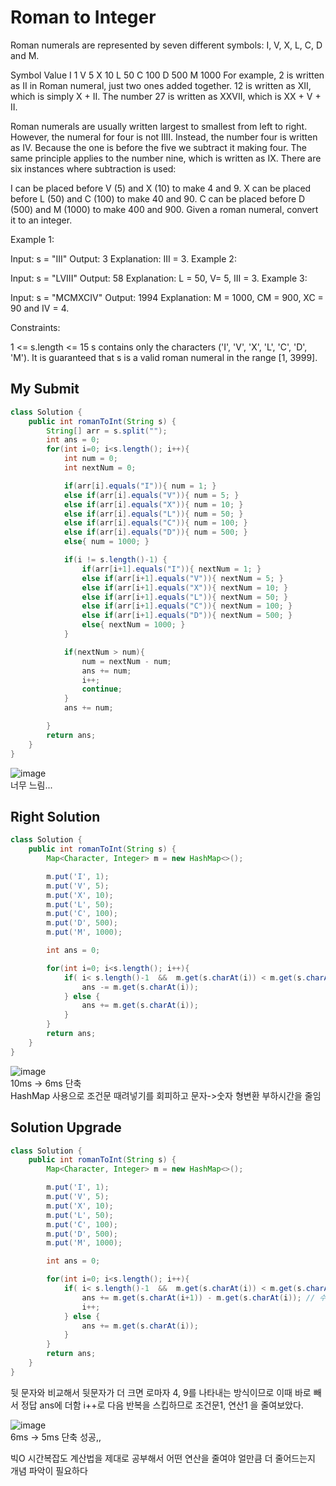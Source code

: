# Roman to Integer
Roman numerals are represented by seven different symbols: I, V, X, L, C, D and M.

Symbol       Value
I             1
V             5
X             10
L             50
C             100
D             500
M             1000
For example, 2 is written as II in Roman numeral, just two ones added together. 12 is written as XII, which is simply X + II. The number 27 is written as XXVII, which is XX + V + II.

Roman numerals are usually written largest to smallest from left to right. However, the numeral for four is not IIII. Instead, the number four is written as IV. Because the one is before the five we subtract it making four. The same principle applies to the number nine, which is written as IX. There are six instances where subtraction is used:

I can be placed before V (5) and X (10) to make 4 and 9. 
X can be placed before L (50) and C (100) to make 40 and 90. 
C can be placed before D (500) and M (1000) to make 400 and 900.
Given a roman numeral, convert it to an integer.

 

Example 1:

Input: s = "III"
Output: 3
Explanation: III = 3.
Example 2:

Input: s = "LVIII"
Output: 58
Explanation: L = 50, V= 5, III = 3.
Example 3:

Input: s = "MCMXCIV"
Output: 1994
Explanation: M = 1000, CM = 900, XC = 90 and IV = 4.
 

Constraints:

1 <= s.length <= 15
s contains only the characters ('I', 'V', 'X', 'L', 'C', 'D', 'M').
It is guaranteed that s is a valid roman numeral in the range [1, 3999].



## My Submit
```java
class Solution {
    public int romanToInt(String s) {
        String[] arr = s.split("");
        int ans = 0;
        for(int i=0; i<s.length(); i++){
            int num = 0;
            int nextNum = 0;

            if(arr[i].equals("I")){ num = 1; }
            else if(arr[i].equals("V")){ num = 5; }
            else if(arr[i].equals("X")){ num = 10; }
            else if(arr[i].equals("L")){ num = 50; }
            else if(arr[i].equals("C")){ num = 100; }
            else if(arr[i].equals("D")){ num = 500; }
            else{ num = 1000; }

            if(i != s.length()-1) {
                if(arr[i+1].equals("I")){ nextNum = 1; }
                else if(arr[i+1].equals("V")){ nextNum = 5; }
                else if(arr[i+1].equals("X")){ nextNum = 10; }
                else if(arr[i+1].equals("L")){ nextNum = 50; }
                else if(arr[i+1].equals("C")){ nextNum = 100; }
                else if(arr[i+1].equals("D")){ nextNum = 500; }
                else{ nextNum = 1000; }
            }

            if(nextNum > num){
                num = nextNum - num;
                ans += num;
                i++;
                continue;
            }
            ans += num;

        }
        return ans;
    }
}
```
![image](https://github.com/user-attachments/assets/ff0d745b-928a-4553-ac26-d4e266822743)   
너무 느림...

## Right Solution
```java
class Solution {
    public int romanToInt(String s) {
        Map<Character, Integer> m = new HashMap<>();

        m.put('I', 1);
        m.put('V', 5);
        m.put('X', 10);
        m.put('L', 50);
        m.put('C', 100);
        m.put('D', 500);
        m.put('M', 1000);

        int ans = 0;

        for(int i=0; i<s.length(); i++){
            if( i< s.length()-1  &&  m.get(s.charAt(i)) < m.get(s.charAt(i+1))){
                ans -= m.get(s.charAt(i));
            } else {
                ans += m.get(s.charAt(i));
            }
        }
        return ans;
    }
}
```
![image](https://github.com/user-attachments/assets/20aa8148-fc25-459f-82a0-ba9d0589452a)   
10ms -> 6ms 단축   
HashMap 사용으로 조건문 때려넣기를 회피하고 문자->숫자 형변환 부하시간을 줄임

## Solution Upgrade
```java
class Solution {
    public int romanToInt(String s) {
        Map<Character, Integer> m = new HashMap<>();

        m.put('I', 1);
        m.put('V', 5);
        m.put('X', 10);
        m.put('L', 50);
        m.put('C', 100);
        m.put('D', 500);
        m.put('M', 1000);

        int ans = 0;

        for(int i=0; i<s.length(); i++){
            if( i< s.length()-1  &&  m.get(s.charAt(i)) < m.get(s.charAt(i+1))){
                ans += m.get(s.charAt(i+1)) - m.get(s.charAt(i)); // 수정부분
                i++;
            } else {
                ans += m.get(s.charAt(i));
            }
        }
        return ans;
    }
}
```
뒷 문자와 비교해서 뒷문자가 더 크면 로마자 4, 9를 나타내는 방식이므로 이때 바로 빼서 정답 ans에 더함
i++로 다음 반복을 스킵하므로 조건문1, 연산1 을 줄여보았다.

![image](https://github.com/user-attachments/assets/f8f3c692-1158-4d46-b54e-9e475c18dba3)   
6ms -> 5ms 단축 성공,,

빅O 시간복잡도 계산법을 제대로 공부해서 어떤 연산을 줄여야 얼만큼 더 줄어드는지 개념 파악이 필요하다


